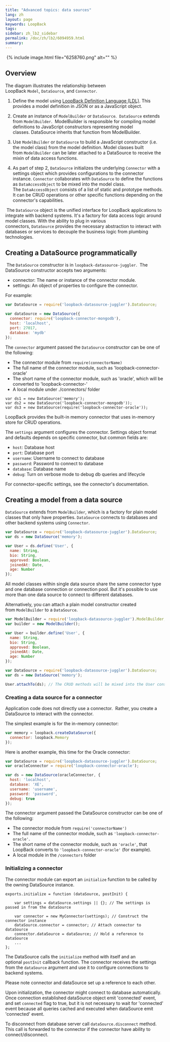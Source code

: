 ```yaml
---
title: "Advanced topics: data sources"
lang: zh
layout: page
keywords: LoopBack
tags:
sidebar: zh_lb2_sidebar
permalink: /doc/zh/lb2/6094959.html
summary:
---
```


 {% include image.html file="6258760.png" alt="" %}

## Overview

The diagram illustrates the relationship between LoopBack `Model`, `DataSource`, and `Connector`.

1.  Define the model using [LoopBack Definition Language (LDL)](/doc/{{page.lang}}/lb2/6095050.html). This provides a model definition in JSON or as a JavaScript object.

2.  Create an instance of `ModelBuilder` or `DataSource`.  `DataSource` extends from `ModelBuilder`.  ModelBuilder is responsible for compiling model definitions to JavaScript constructors representing model classes. DataSource inherits that function from ModelBuilder. 

3.  Use `ModelBuilder` or `DataSource` to build a JavaScript constructor (i.e. the model class) from the model definition. Model classes built from `ModelBuilder` can be later attached to a DataSource to receive the mixin of data access functions.

4.  As part of step 2, `DataSource` initializes the underlying `Connector` with a settings object which provides configurations to the connector instance. `Connector` collaborates with `DataSource` to define the functions as `DataAccessObject` to be mixed into the model class. The `DataAccessObject` consists of a list of static and prototype methods. It can be CRUD operations or other specific functions depending on the connector's capabilities.

 The `DataSource` object is the unified interface for LoopBack applications to integrate with backend systems. It's a factory for data access logic around model classes. With the ability to plug in various connectors, `DataSource` provides the necessary abstraction to interact with databases or services to decouple the business logic from plumbing technologies.

## Creating a DataSource programmatically

 The `DataSource` constructor is in `loopback-datasource-juggler`.  The DataSource constructor accepts two arguments:

*   connector: The name or instance of the connector module.
*   settings: An object of properties to configure the connector.

For example:

```js
var DataSource = require('loopback-datasource-juggler').DataSource;

var dataSource = new DataSource({
  connector: require('loopback-connector-mongodb'),
  host: 'localhost',
  port: 27017,
  database: 'mydb'
});
```

The `connector` argument passed the `DataSource` constructor can be one of the following:

*   The connector module from `require(connectorName)`
*   The full name of the connector module, such as 'loopback-connector-oracle'
*   The short name of the connector module, such as 'oracle', which will be converted to 'loopback-connector-'
*   A local module under ./connectors/ folder

```
var ds1 = new DataSource('memory');
var ds2 = new DataSource('loopback-connector-mongodb'));
var ds3 = new DataSource(require('loopback-connector-oracle'));
```

LoopBack provides the built-in memory connector that uses in-memory store for CRUD operations. 

The `settings` argument configures the connector. Settings object format and defaults depends on specific connector, but common fields are:

*   `host`: Database host
*   `port`: Database port
*   `username`: Username to connect to database
*   `password`: Password to connect to database
*   `database`: Database name
*   `debug`: Turn on verbose mode to debug db queries and lifecycle

For connector-specific settings, see the connector's documentation.

## Creating a model from a data source

`DataSource` extends from `ModelBuilder`, which is a factory for plain model classes that only have properties. `DataSource` connects to databases and other backend systems using `Connector`.

```js
var DataSource = require('loopback-datasource-juggler').DataSource;
var ds = new DataSource('memory');

var User = ds.define('User', {
  name: String,
  bio: String,
  approved: Boolean,
  joinedAt: Date,
  age: Number
});
```

All model classes within single data source share the same connector type and one database connection or connection pool. But it's possible to use more than one data source to connect to different databases.

Alternatively, you can attach a plain model constructor created from `ModelBuilder` to a `DataSource`.

```js
var ModelBuilder = require('loopback-datasource-juggler').ModelBuilder;
var builder = new ModelBuilder();

var User = builder.define('User', {
  name: String,
  bio: String,
  approved: Boolean,
  joinedAt: Date,
  age: Number
});

var DataSource = require('loopback-datasource-juggler').DataSource;
var ds = new DataSource('memory');

User.attachTo(ds); // The CRUD methods will be mixed into the User constructor
```

### Creating a data source for a connector

Application code does not directly use a connector.  Rather, you create a DataSource to interact with the connector.

The simplest example is for the in-memory connector:

```js
var memory = loopback.createDataSource({
  connector: loopback.Memory
});
```

Here is another example, this time for the Oracle connector:

```js
var DataSource = require('loopback-datasource-juggler').DataSource;
var oracleConnector = require('loopback-connector-oracle');

var ds = new DataSource(oracleConnector, {
  host: 'localhost',
  database: 'XE',
  username: 'username',
  password: 'password',
  debug: true
});
```

The connector argument passed the DataSource constructor can be one of the following:

*   The connector module from `require('connectorName')`
*   The full name of the connector module, such as `'loopback-connector-oracle'`.
*   The short name of the connector module, such as `'oracle'`, that LoopBack converts to `'loopback-connector-oracle'` (for example).
*   A local module in the `/connectors` folder

### Initializing a connector

The connector module can export an `initialize` function to be called by the owning DataSource instance.

```
exports.initialize = function (dataSource, postInit) {

    var settings = dataSource.settings || {}; // The settings is passed in from the dataSource

    var connector = new MyConnector(settings); // Construct the connector instance
    dataSource.connector = connector; // Attach connector to dataSource
    connector.dataSource = dataSource; // Hold a reference to dataSource
    ...
};
```

The DataSource calls the `initialize` method with itself and an optional `postInit` callback function. The connector receives the settings from the `dataSource` argument and use it to configure connections to backend systems.

Please note connector and dataSource set up a reference to each other.

Upon initialization, the connector might connect to database automatically. Once connection established dataSource object emit 'connected' event, and set `connected` flag to true, but it is not necessary to wait for 'connected' event because all queries cached and executed when dataSource emit 'connected' event.

To disconnect from database server call `dataSource.disconnect` method. This call is forwarded to the connector if the connector have ability to connect/disconnect.

